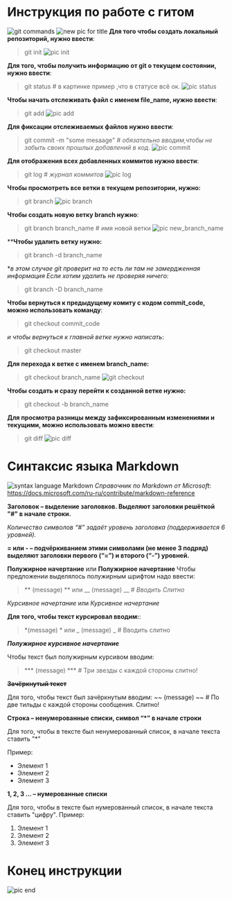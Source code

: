 # Инструкция по работе с гитом
![git commands](git%20%D0%BA%D0%BE%D0%BC%D0%B0%D0%BD%D0%B4%D1%8B.png)
![new pic for title](newpicture_for_title.png)
**Для того чтобы создать локальный репозиторий, нужно ввести**:
>git init
![pic init](git_init.png)

**Для того, чтобы получить информацию от git о текущем состоянии, нужно ввести**:
>git status # в картинке пример ,что в статусе всё ок.
![pic status](git%20status.png)

**Чтобы начать отслеживать файл с именем file_name, нужно ввести**:
>git add
![pic add](git_add.png)

**Для фиксации отслеживаемых файлов нужно ввести**:
>git commit -m "some mesaage" # *обязательно вводим,чтобы не забыть своих прошлых добавлений в код.*
![pic commit](git_commit.png)

**Для отображения всех добавленных коммитов нужно ввести**:
>git log  # *журнал коммитов*
![pic log](git_log.png)

**Чтобы просмотреть все ветки в текущем репозитории, нужно:**
>git branch
![pic branch](git_branch.png)

**Чтобы создать новую ветку branch нужно**:
>git branch branch_name # имя новой ветки
![pic new_branch_name](gitbranch%20new_branch_name.png)

****Чтобы удалить ветку нужно:**
>git branch -d branch_name

**в этом случае git проверит на то есть ли там не замердженная информация
Если хотим удалить не проверяя ничего:*
>git branch -D branch_name

**Чтобы вернуться к предыдущему комиту с кодом commit_code, можно использовать команду**:
>git checkout commit_code

*и чтобы вернуться к главной ветке нужно написать*:
>git checkout master

**Для перехода к ветке с именем branch_name:**
>git checkout branch_name
![git checkout](git%20checkout%20branch_name.png)

**Чтобы создать и сразу перейти к созданной ветке нужно:**
>git checkout -b branch_name


**Для просмотра разницы между зафиксированным изменениями и текущими, можно использовать можно ввести**:
>git diff
![pic diff](git%20diff.png)
# Синтаксис языка Markdown
![syntax language Markdown](syntax%20language%20Markdown.png)
*Справочник по Markdown от Microsoft*:
https://docs.microsoft.com/ru-ru/contribute/markdown-reference
 
  **Заголовок – выделение заголовков. Выделяют заголовки решёткой "#" в начале строки.**
  
  *Количество символов “#” задаёт уровень заголовка (поддерживается 6 уровней).*

**= или - – подчёркиванием этими символами (не менее 3 подряд) выделяют заголовки
первого (“=”) и второго (“-”) уровней.**

**Полужирное начертание** или  __Полужирное начертание__
Чтобы предложении выделялось полужирным шрифтом надо ввести:
>** (message) ** или __ (message) __ # *Вводить Cлитно*
 
  *Курсивное начертание* или _Курсивное начертание_
  
  **Для того, чтобы текст курсировал вводим:**:
  >  *(message) * или _ (message) _ # Вводить слитно

***Полужирное курсивное начертание***

Чтобы текст был полужирным курсивом вводим: 
>*** (message) *** # Три звезды с каждой стороны слитно!

**~~Зачёркнутый текст~~**

Для того, чтобы текст был зачёркнутым вводим:
~~ (message) ~~ # По две тильды с каждой стороны сообщения. Слитно!

 **Строка – ненумерованные списки, символ “*” в начале строки**
 
 Для того, чтобы  в тексте был ненумерованный список, в начале текста ставить "*"
 
 Пример:
 * Элемент 1
 * Элемент 2
 * Элемент 3
 
 
  **1, 2, 3 … – нумерованные списки**
  
  Для того, чтобы  в тексте был нумерованный список, в начале текста ставить "цифру".
  Пример:
  1. Элемент 1
  2. Элемент 2
  3. Элемент 3

# Конец инструкции
![pic end](end.jpg)
